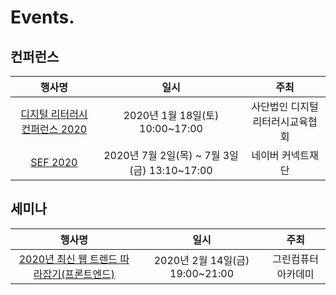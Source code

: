 # Events.

## 컨퍼런스
| 행사명 | 일시 | 주최 |
| :--------: | :--------: | :--------: |
| [디지털 리터러시 컨퍼런스 2020](https://github.com/taehoonoh/events/blob/master/200118.md "200118.md 바로가기")| 2020년 1월 18일(토) 10:00~17:00 | 사단법인 디지털리터러시교육협회 |
| [SEF 2020](https://github.com/taehoonoh/events/blob/master/200702.md "200702.md 바로가기")| 2020년 7월 2일(목) ~ 7월 3일(금) 13:10~17:00 | 네이버 커넥트재단 |

## 세미나
| 행사명 | 일시 | 주최 |
| :--------: | :--------: | :--------: |
| [2020년 최신 웹 트렌드 따라잡기(프론트엔드)](https://github.com/taehoonoh/events/blob/master/200214.md "200214.md 바로가기")| 2020년 2월 14일(금) 19:00~21:00 | 그린컴퓨터아카데미 |
